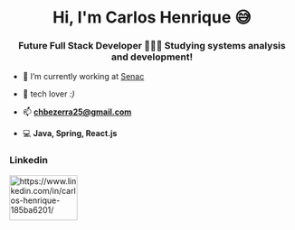 <h1 align="center">Hi, I'm Carlos Henrique 😅</h1>
<h3 align="center">Future Full Stack Developer 👨🏽‍💻 Studying systems analysis and development!</h3>

- 🔭 I’m currently working at [Senac](https://www.senac.br/)

- 💓 tech lover *:)*

- 📫 **chbezerra25@gmail.com**

- 💻 **Java, Spring, React.js**

<h3 align="left">Linkedin</h3>
<p align="left">
<a href="https://www.linkedin.com/in/carlos-henrique-185ba6201/" target="a_blank"><img align="center" src="http://www.userlogos.org/files/logos/siipikarja/linkedin.png"  alt="https://www.linkedin.com/in/carlos-henrique-185ba6201/" height="80" width="120" /></a>
</p>
